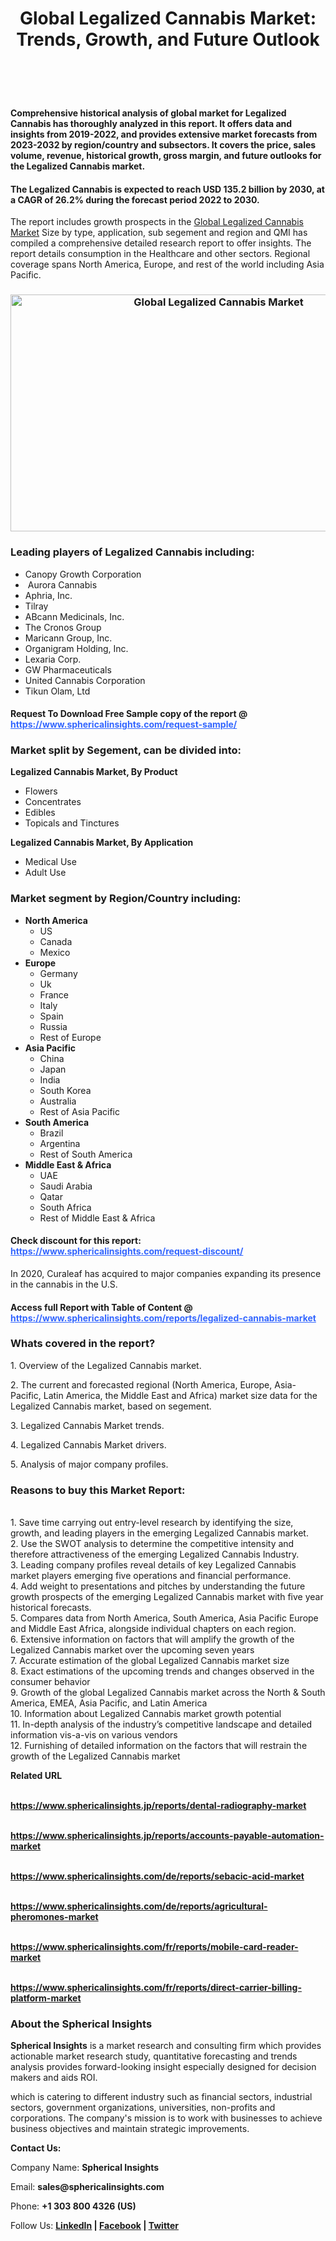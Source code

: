 <h1 style="text-align: center;">Global Legalized Cannabis Market: Trends, Growth, and Future Outlook</h1>
<h1 style="text-align: center;">&nbsp;</h1>
<p><strong>Comprehensive historical analysis of global market for Legalized Cannabis has thoroughly analyzed in this report. It offers data and insights from 2019-2022, and provides extensive market forecasts from 2023-2032 by region/country and subsectors. It covers the price, sales volume, revenue, historical growth, gross margin, and future outlooks for the Legalized Cannabis market.</strong></p>
<h4><strong>The Legalized Cannabis is expected to reach USD 135.2 billion by 2030, at a CAGR of 26.2% during the forecast period 2022 to 2030.</strong></h4>
<p>The report includes growth prospects in the <a href="https://www.sphericalinsights.com/reports/legalized-cannabis-market" target="_blank">Global Legalized Cannabis Market</a> Size by type, application, sub segement and region and QMI has compiled a comprehensive detailed research report to offer insights. The report details consumption in the Healthcare and other sectors. Regional coverage spans North America, Europe, and rest of the world including Asia Pacific.</p>
<h3 style="text-align: center;"><strong><img src="https://www.sphericalinsights.com/images/rd/legalized-cannabis-market.png" alt="Global Legalized Cannabis Market" width="650" height="379" /></strong></h3>
<h3><strong>Leading players of Legalized Cannabis including:</strong></h3>
<ul>
<li>Canopy Growth Corporation</li>
<li>&nbsp;Aurora Cannabis</li>
<li>Aphria, Inc.</li>
<li>Tilray</li>
<li>ABcann Medicinals, Inc.</li>
<li>The Cronos Group</li>
<li>Maricann Group, Inc.</li>
<li>Organigram Holding, Inc.</li>
<li>Lexaria Corp.</li>
<li>GW Pharmaceuticals</li>
<li>United Cannabis Corporation</li>
<li>Tikun Olam, Ltd</li>
</ul>
<h4>Request To Download Free Sample copy of the report  @ <span style="color: #3366ff;"><a style="color: #3366ff;" href="https://www.sphericalinsights.com/request-sample/" target="_blank">https://www.sphericalinsights.com/request-sample/</a></span></h4>
<h3><strong>Market split by Segement, can be divided into:</strong></h3>
<p><strong>Legalized Cannabis Market, By Product</strong></p>
<ul>
<li>Flowers</li>
<li>Concentrates</li>
<li>Edibles</li>
<li>Topicals and Tinctures</li>
</ul>
<p><strong>Legalized Cannabis Market, By Application</strong></p>
<ul>
<li>Medical Use</li>
<li>Adult Use</li>
</ul>
<h3><strong>Market segment by Region/Country including:</strong></h3>
<ul>
<li><strong>North America</strong>
<ul>
<li>US</li>
<li>Canada</li>
<li>Mexico</li>
</ul>
</li>
<li><strong>Europe</strong>
<ul>
<li>Germany</li>
<li>Uk</li>
<li>France</li>
<li>Italy</li>
<li>Spain</li>
<li>Russia</li>
<li>Rest of Europe</li>
</ul>
</li>
<li><strong>Asia Pacific</strong>
<ul>
<li>China</li>
<li>Japan</li>
<li>India</li>
<li>South Korea</li>
<li>Australia</li>
<li>Rest of Asia Pacific</li>
</ul>
</li>
<li><strong>South America</strong>
<ul>
<li>Brazil</li>
<li>Argentina</li>
<li>Rest of South America</li>
</ul>
</li>
<li><strong>Middle East &amp; Africa</strong>
<ul>
<li>UAE</li>
<li>Saudi Arabia</li>
<li>Qatar</li>
<li>South Africa</li>
<li>Rest of Middle East &amp; Africa</li>
</ul>
</li>
</ul>
<h4>Check discount for this report: <span style="color: #3366ff;"><a style="color: #3366ff;" href="https://www.sphericalinsights.com/request-discount/" target="_blank">https://www.sphericalinsights.com/request-discount/</a></span></h4>
<p>In 2020, Curaleaf has acquired to major companies expanding its presence in the cannabis in the U.S.</p>
<h4>Access full Report with Table of Content @ <span style="color: #3366ff;"><a style="color: #3366ff;" href="https://www.sphericalinsights.com/reports/legalized-cannabis-market" target="_blank">https://www.sphericalinsights.com/reports/legalized-cannabis-market</a></span></h4>
<h3><strong>Whats covered in the report?</strong></h3>
<p>1. Overview of the Legalized Cannabis market.</p>
<p>2. The current and forecasted regional (North America, Europe, Asia-Pacific, Latin America, the Middle East and Africa) market size data for the Legalized Cannabis market, based on segement.</p>
<p>3. Legalized Cannabis Market trends.</p>
<p>4. Legalized Cannabis Market drivers.</p>
<p>5. Analysis of major company profiles.</p>
<h3><strong>Reasons to buy this Market Report:</strong></h3>
<p><br /> 1. Save time carrying out entry-level research by identifying the size, growth, and leading players in the emerging Legalized Cannabis market.<br /> 2. Use the SWOT analysis to determine the competitive intensity and therefore attractiveness of the emerging Legalized Cannabis Industry.<br /> 3. Leading company profiles reveal details of key Legalized Cannabis market players emerging five operations and financial performance.<br /> 4. Add weight to presentations and pitches by understanding the future growth prospects of the emerging Legalized Cannabis market with five year historical forecasts.<br /> 5. Compares data from North America, South America, Asia Pacific Europe and Middle East Africa, alongside individual chapters on each region.<br /> 6. Extensive information on factors that will amplify the growth of the Legalized Cannabis market over the upcoming seven years<br /> 7. Accurate estimation of the global Legalized Cannabis market size <br /> 8. Exact estimations of the upcoming trends and changes observed in the consumer behavior <br /> 9. Growth of the global Legalized Cannabis market across the North &amp; South America, EMEA, Asia Pacific, and Latin America<br /> 10. Information about Legalized Cannabis market growth potential<br /> 11. In-depth analysis of the industry&rsquo;s competitive landscape and detailed information vis-a-vis on various vendors<br /> 12. Furnishing of detailed information on the factors that will restrain the growth of the Legalized Cannabis market</p>
<p><strong>Related URL</strong></p>
<p><strong><br /><a href="https://www.sphericalinsights.jp/reports/dental-radiography-market">https://www.sphericalinsights.jp/reports/dental-radiography-market</a></strong></p>
<p><strong><br /><a href="https://www.sphericalinsights.jp/reports/accounts-payable-automation-market">https://www.sphericalinsights.jp/reports/accounts-payable-automation-market</a></strong></p>
<p><strong><br /><a href="https://www.sphericalinsights.com/de/reports/sebacic-acid-market">https://www.sphericalinsights.com/de/reports/sebacic-acid-market</a></strong></p>
<p><strong><br /><a href="https://www.sphericalinsights.com/de/reports/agricultural-pheromones-market">https://www.sphericalinsights.com/de/reports/agricultural-pheromones-market</a></strong></p>
<p><strong><br /><a href="https://www.sphericalinsights.com/fr/reports/mobile-card-reader-market">https://www.sphericalinsights.com/fr/reports/mobile-card-reader-market</a></strong></p>
<p><strong><br /><a href="https://www.sphericalinsights.com/fr/reports/direct-carrier-billing-platform-market">https://www.sphericalinsights.com/fr/reports/direct-carrier-billing-platform-market</a>&nbsp;<br /></strong></p>
<h3><strong>About the Spherical Insights</strong></h3>
<p><strong>Spherical Insights</strong> is a market research and consulting firm which provides actionable market research study, quantitative forecasting and trends analysis provides forward-looking insight especially designed for decision makers and aids ROI.</p>
<p>which is catering to different industry such as financial sectors, industrial sectors, government organizations, universities, non-profits and corporations. The company's mission is to work with businesses to achieve business objectives and maintain strategic improvements.</p>
<p><strong>Contact Us:</strong></p>
<p>Company Name: <strong>Spherical Insights</strong></p>
<p>Email: <strong>sales@sphericalinsights.com</strong></p>
<p>Phone: <strong>+1 303 800 4326 (US)</strong></p>
<p>Follow Us: <strong><a href="https://www.linkedin.com/company/spherical-insight/"><u>LinkedIn</u></a> | <a href="https://www.facebook.com/sphericalinsights22"><u>Facebook</u></a> | <a href="https://twitter.com/SInsights_US"><u>Twitter</u></a></strong></p>
<p>&nbsp;</p>
